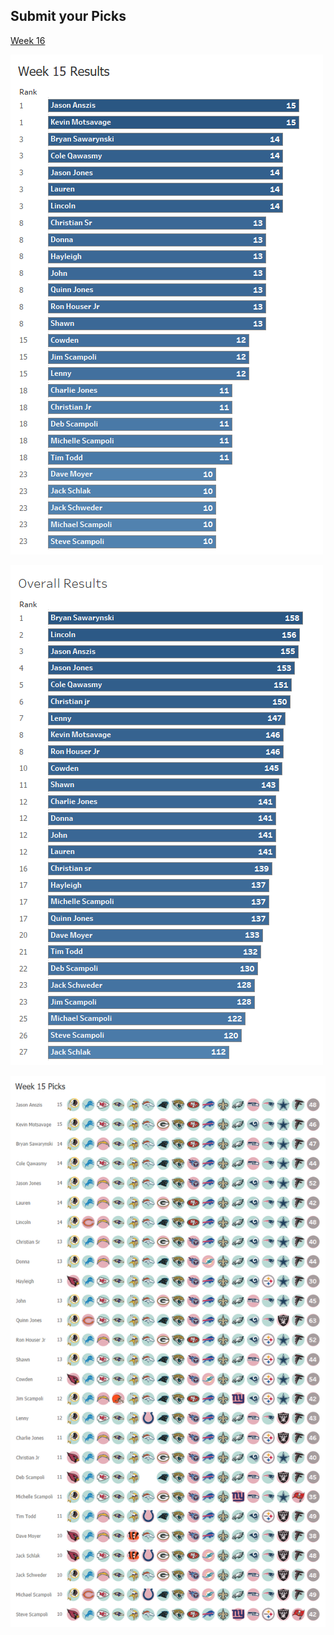 ## Submit your Picks

[Week 16](https://schlachter.typeform.com/to/a4oZXy)


![](images/week.png)

 
![](images/overall.png)

 
![](images/picks.png)
